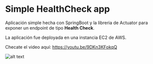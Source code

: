 # Simple HealthCheck app

Aplicación simple hecha con SpringBoot y la libreria de Actuator para exponer un endpoint de tipo **Health Check**. 

La aplicación fue deployada en una instancia EC2 de AWS.

Checate el video aquí: https://youtu.be/9DKn3KFokqQ

![alt text](https://i9.ytimg.com/vi/9DKn3KFokqQ/mq2.jpg?sqp=CJi515IG&rs=AOn4CLDgAosHpJBHKkw4YWhAV3CwKCB_2A&retry=4)